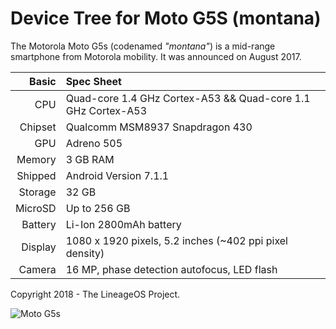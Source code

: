 Device Tree for Moto G5S (montana)
===========================================

The Motorola Moto G5s (codenamed _"montana"_) is a mid-range smartphone from Motorola mobility.
It was announced on August 2017.

Basic   | Spec Sheet
-------:|:-------------------------
CPU     | Quad-core 1.4 GHz Cortex-A53 && Quad-core 1.1 GHz Cortex-A53
Chipset | Qualcomm MSM8937 Snapdragon 430
GPU     | Adreno 505
Memory  | 3 GB RAM
Shipped | Android Version 7.1.1
Storage | 32 GB
MicroSD | Up to 256 GB
Battery | Li-Ion 2800mAh battery
Display | 1080 x 1920 pixels, 5.2 inches (~402 ppi pixel density)
Camera  | 16 MP, phase detection autofocus, LED flash

Copyright 2018 - The LineageOS Project.

![Moto G5s](http://cdn2.gsmarena.com/vv/pics/motorola/motorola-moto-g5s-2.jpg "Moto G5s")

